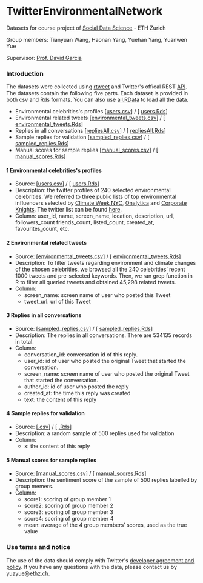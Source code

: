 # TwitterEnvironmentalNetwork
Datasets for course project of [Social Data Science](https://github.com/dgarcia-eu/SocialDataScience) - ETH Zurich

Group members: Tianyuan Wang, Haonan Yang, Yuehan Yang, Yuanwen Yue

Supervisor: [Prof. David Garcia](http://dgarcia.eu/)

### Introduction

The datasets were collected using [rtweet](https://github.com/ropensci/rtweet) and Twitter's offical REST [API](https://developer.twitter.com/en/docs/twitter-api). The datasets contain the following five parts. Each dataset is provided in both csv and Rds formats. You can also use [all.RData]() to load all the data.

- Environmental celebrities's profiles [[users.csv](users.csv)] / [ [users.Rds](users.Rds)]
- Environmental related tweets [[environmental_tweets.csv](environmental_tweets.csv)] / [ [environmental_tweets.Rds](environmental_tweets.Rds)]
- Replies in all conversations [[repliesAll.csv](repliesAll.csv)] / [ [repliesAll.Rds](repliesAll.Rds)]
- Sample replies for validation [[sampled_replies.csv](sampled_replies.csv)] / [ [sampled_replies.Rds](sampled_replies.Rds)]
- Manual scores for sample replies [[manual_scores.csv](manual_scores.csv)] / [ [manual_scores.Rds](manual_scores.Rds)]


####  1 Environmental celebrities's profiles
- Source: [[users.csv](users.csv)] / [ [users.Rds](users.Rds)]
- Description: the twitter profiles of 240 selected environmental celebrities. We referred  to three public lists of top environmental influencers selected by [Climate Week NYC](https://www.climateweeknyc.org/climate-groups-top-100-twitter-accounts-2020), [Onalytica](https://onalytica.com/blog/posts/environmental-sustainability-top-100-influencers/) and [Corporate Knights](https://www.corporateknights.com/channels/connected-planet/top-100-eco-influencers-twitter-14295615/). The twitter list can be found [here](https://twitter.com/i/lists/1371127388474462208).
- Column: user_id, name, screen_name, location, description, url, followers_count	friends_count, listed_count, created_at, favourites_count, etc.

####  2 Environmental related tweets
- Source: [[environmental_tweets.csv](environmental_tweets.csv)] / [ [environmental_tweets.Rds](environmental_tweets.Rds)]
- Description: To filter tweets regarding environment and climate changes of the chosen celebrities, we browsed all the 240 celebrities’ recent 1000 tweets and pre-selected keywords. Then, we ran grep function in R to filter all queried tweets and obtained 45,298 related tweets.
- Column: 
  - screen_name:  screen name of user who posted  this Tweet
  - tweet_url: url of this Tweet

####  3 Replies in all conversations
- Source: [[sampled_replies.csv](sampled_replies.csv)] / [ [sampled_replies.Rds](sampled_replies.Rds)]
- Description: The replies in all conversations. There are 534135 records in total.
- Column:
  - conversation_id: conversation id of this reply.
  - user_id: id of user who posted  the original Tweet that started the conversation. 
  - screen_name: screen name of user who posted  the original Tweet that started the conversation. 
  - author_id: id of user who posted the reply
  - created_at: the time this reply was created
  - text: the content of this reply

####  4 Sample replies for validation
- Source: [[.csv]()] / [ [.Rds]()]
- Description: a random sample of 500 replies used for validation
- Column: 
  - x: the content of this reply
  
####  5 Manual scores for sample replies
- Source: [[manual_scores.csv](manual_scores.csv)] / [ [manual_scores.Rds](manual_scores.Rds)]
- Description: the sentiment score of the sample of 500 replies labelled by group memers.
- Column: 
  - score1: scoring of group member 1
  - score2: scoring of group member 2
  - score3: scoring of group member 3
  - score4: scoring of group member 4
  - mean: average of the 4 group members’ scores, used as the true value

###  Use terms and notice

The use of the data should comply with Twitter's [developer agreement and policy](https://developer.twitter.com/en/developer-terms/agreement-and-policy). If you have any questions with the data, please contact us by yuayue@ethz.ch.
